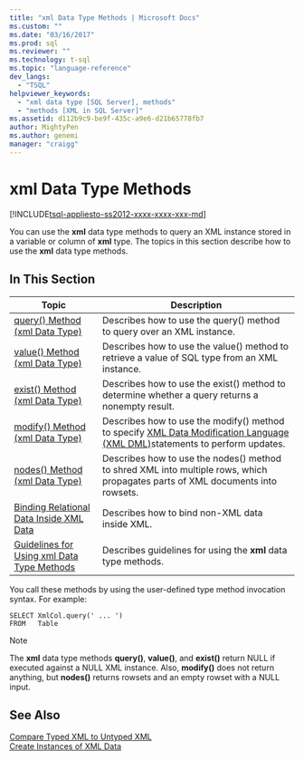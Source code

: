 ```yaml
---
title: "xml Data Type Methods | Microsoft Docs"
ms.custom: ""
ms.date: "03/16/2017"
ms.prod: sql
ms.reviewer: ""
ms.technology: t-sql
ms.topic: "language-reference"
dev_langs: 
  - "TSQL"
helpviewer_keywords: 
  - "xml data type [SQL Server], methods"
  - "methods [XML in SQL Server]"
ms.assetid: d112b9c9-be9f-435c-a9e6-d21b65778fb7
author: MightyPen
ms.author: genemi
manager: "craigg"
---
```

# xml Data Type Methods
[!INCLUDE[tsql-appliesto-ss2012-xxxx-xxxx-xxx-md](../../includes/tsql-appliesto-ss2012-xxxx-xxxx-xxx-md.md)]

  You can use the **xml** data type methods to query an XML instance stored in a variable or column of **xml** type. The topics in this section describe how to use the **xml** data type methods.  
  
## In This Section  
  
|Topic|Description|  
|-----------|-----------------|  
|[query&#40;&#41; Method &#40;xml Data Type&#41;](../../t-sql/xml/query-method-xml-data-type.md)|Describes how to use the query() method to query over an XML instance.|  
|[value&#40;&#41; Method &#40;xml Data Type&#41;](../../t-sql/xml/value-method-xml-data-type.md)|Describes how to use the value() method to retrieve a value of SQL type from an XML instance.|  
|[exist&#40;&#41; Method &#40;xml Data Type&#41;](../../t-sql/xml/exist-method-xml-data-type.md)|Describes how to use the exist() method to determine whether a query returns a nonempty result.|  
|[modify&#40;&#41; Method &#40;xml Data Type&#41;](../../t-sql/xml/modify-method-xml-data-type.md)|Describes how to use the modify() method to specify [XML Data Modification Language &#40;XML DML&#41;](../../t-sql/xml/xml-data-modification-language-xml-dml.md)statements to perform updates.|  
|[nodes&#40;&#41; Method &#40;xml Data Type&#41;](../../t-sql/xml/nodes-method-xml-data-type.md)|Describes how to use the nodes() method to shred XML into multiple rows, which propagates parts of XML documents into rowsets.|  
|[Binding Relational Data Inside XML Data](../../t-sql/xml/binding-relational-data-inside-xml-data.md)|Describes how to bind non-XML data inside XML.|  
|[Guidelines for Using xml Data Type Methods](../../t-sql/xml/guidelines-for-using-xml-data-type-methods.md)|Describes guidelines for using the **xml** data type methods.|  
  
 You call these methods by using the user-defined type method invocation syntax. For example:  
  
```  
SELECT XmlCol.query(' ... ')  
FROM   Table  
```  
  
> [!NOTE]  
>  The **xml** data type methods **query()**, **value()**, and **exist()** return NULL if executed against a NULL XML instance. Also, **modify()** does not return anything, but **nodes()** returns rowsets and an empty rowset with a NULL input.  
  
## See Also  
 [Compare Typed XML to Untyped XML](../../relational-databases/xml/compare-typed-xml-to-untyped-xml.md)   
 [Create Instances of XML Data](../../relational-databases/xml/create-instances-of-xml-data.md)  
  
  
